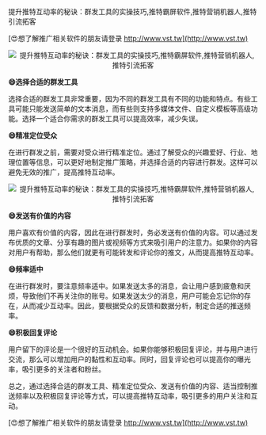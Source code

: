 提升推特互动率的秘诀：群发工具的实操技巧,推特霸屏软件,推特营销机器人,推特引流拓客

[😍想了解推广相关软件的朋友请登录 http://www.vst.tw](http://www.vst.tw)

 <center><img src="https://vst.tw/MP4/tuiguang/png/4.png" alt="提升推特互动率的秘诀：群发工具的实操技巧,推特霸屏软件,推特营销机器人,推特引流拓客"></center>

**😄选择合适的群发工具**

选择合适的群发工具非常重要，因为不同的群发工具有不同的功能和特点。有些工具可能只能发送简单的文本消息，而有些则支持多媒体文件、自定义模板等高级功能。选择一个适合你需求的群发工具可以提高效率，减少失误。

**😄精准定位受众**

在进行群发之前，需要对受众进行精准定位。通过了解受众的兴趣爱好、行业、地理位置等信息，可以更好地制定推广策略，并选择合适的内容进行群发。这样可以避免无效的推广，提高推特互动率。

 <center><img src="https://vst.tw/MP4/tuiguang/png/5.png" alt="提升推特互动率的秘诀：群发工具的实操技巧,推特霸屏软件,推特营销机器人,推特引流拓客"></center>

**😄发送有价值的内容**

用户喜欢有价值的内容，因此在进行群发时，务必发送有价值的内容。可以通过发布优质的文章、分享有趣的图片或视频等方式来吸引用户的注意力。如果你的内容对用户有帮助，那么他们就更有可能转发和评论你的推文，从而提高推特互动率。

**😄频率适中**

在进行群发时，要注意频率适中。如果发送太多的消息，会让用户感到疲惫和厌烦，导致他们不再关注你的账号。如果发送太少的消息，用户可能会忘记你的存在，从而减少互动率。因此，要根据受众的反馈和数据分析，制定合适的推送频率。

**😄积极回复评论**

用户留下的评论是一个很好的互动机会。如果你能够积极回复评论，并与用户进行交流，那么可以增加用户的黏性和互动率。同时，回复评论也可以提高你的曝光率，吸引更多的关注者和粉丝。

总之，通过选择合适的群发工具、精准定位受众、发送有价值的内容、适当控制推送频率以及积极回复评论等方式，可以提高推特互动率，吸引更多的用户关注和互动。

[😍想了解推广相关软件的朋友请登录 http://www.vst.tw](http://www.vst.tw)




